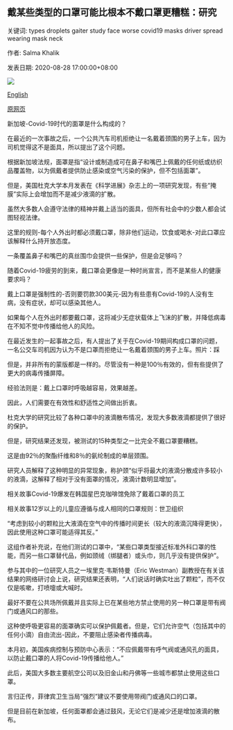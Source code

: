 ## 戴某些类型的口罩可能比根本不戴口罩更糟糕：研究

关键词: types droplets gaiter study face worse covid19 masks driver spread wearing mask neck

作者: Salma Khalik

发表日期: 2020-08-28 17:00:00+08:00

![](https://www.straitstimes.com/sites/all/themes/custom/bootdemo/images/facebook_default_pic.jpg)

[English](Wearing%20some%20types%20of%20masks%20may%20be%20worse%20than%20not%20wearing%20one%20at%20all%3A%20Study.md)

[原网页](https://www.straitstimes.com/singapore/health/wearing-some-types-of-masks-may-be-worse-than-not-wearing-one-at-all-study)

新加坡-Covid-19时代的面罩是什么构成的？

在最近的一次事故之后，一个公共汽车司机拒绝让一名戴着颈围的男子上车，因为司机觉得这不是面具，所以提出了这个问题。

根据新加坡法规，面罩是指“设计或制造成可在鼻子和嘴巴上佩戴的任何纸或纺织品覆盖物，以为佩戴者提供防止感染或空气污染的保护，但不包括面罩”。

但是，美国杜克大学本月发表在《科学进展》杂志上的一项研究发现，有些“掩膜”实际上会增加而不是减少液滴的扩散。

虽然大多数人会遵守法律的精神并戴上适当的面具，但所有社会中的少数人都会试图轻视法律。

这里的规则-每个人外出时都必须戴口罩，除非他们运动，饮食或喝水-对此口罩应该解释什么持开放态度。

一条覆盖鼻子和嘴巴的真丝围巾会提供一些保护，但是会足够吗？

随着Covid-19疲劳的到来，戴口罩会更像是一种时尚宣言，而不是某些人的健康要求吗？

戴上口罩是强制性的-否则要罚款300美元-因为有些患有Covid-19的人没有生病，没有症状，却可以感染其他人。

如果每个人在外出时都要戴口罩，这将减少无症状载体上飞沫的扩散，并降低病毒在不知不觉中传播给他人的风险。



在最近发生的一起事故之后，有人提出了关于在Covid-19期间构成口罩的问题，一名公交车司机因为认为不是口罩而拒绝让一名戴着颈围的男子上车。照片：踩



但是，并非所有的蒙版都是一样的。尽管没有一种是100％有效的，但有些提供了更大的病毒传播屏障。

经验法则是：戴上口罩时呼吸越容易，效果越差。

因此，人们需要在有效性和舒适性之间做出折衷。

杜克大学的研究比较了各种口罩中的液滴散布情况，发现大多数液滴都提供了很好的保护。

但是，研究结果还发现，被测试的15种类型之一比完全不戴口罩要糟糕。

这是由92％的聚酯纤维和8％的氨纶制成的单层颈围。

研究人员解释了这种明显的异常现象，称护颈“似乎将最大的液滴分散成许多较小的液滴，这解释了相对于没有面罩的情况，液滴计数明显增加”。

相关故事Covid-19爆发在韩国星巴克咖啡馆免除了戴着口罩的员工

相关故事12岁以上的儿童应遵循与成人相同的口罩规则：世卫组织

“考虑到较小的颗粒比大液滴在空气中的传播时间更长（较大的液滴沉降得更快），因此使用这种口罩可能适得其反。”

这组作者补充说，在他们测试的口罩中，“某些口罩类型接近标准外科口罩的性能，而另一些口罩替代品，例如颈绒（绑腿者）或头巾，则几乎没有提供保护”。

参与其中的一位研究人员之一埃里克·韦斯特曼（Eric Westman）副教授在有关该结果的网络研讨会上说，研究结果还表明，“人们说话时确实吐出了颗粒”，而不仅仅是咳嗽，打喷嚏或大喊时。

最好不要在公共场所佩戴并且实际上已在某些地方禁止使用的另一种口罩是带有阀门或通风口的那些。

这种使呼吸更容易的面罩确实可以保护佩戴者。但是，它们允许空气（包括其中的任何小滴）自由流出-因此，不要阻止感染者传播病毒。

本月初，美国疾病控制与预防中心表示：“不应佩戴带有呼气阀或通风孔的面具，以防止戴口罩的人将Covid-19传播给他人。”

此后，美国大多数主要航空公司以及旧金山和丹佛等一些城市都禁止使用这些口罩。

言归正传，菲律宾卫生当局“强烈”建议不要使用带阀门或通风口的口罩。

但是目前在新加坡，任何面罩都会通过鼓风，无论它们是减少还是增加液滴的散布。